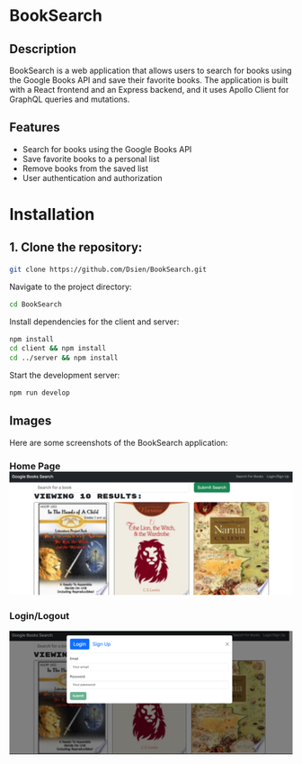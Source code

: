 # BookSearch


## Description

BookSearch is a web application that allows users to search for books using the Google Books API and save their favorite books. The application is built with a React frontend and an Express backend, and it uses Apollo Client for GraphQL queries and mutations.

## Features

- Search for books using the Google Books API
- Save favorite books to a personal list
- Remove books from the saved list
- User authentication and authorization

# Installation

## 1. Clone the repository:
   ```sh
   git clone https://github.com/Dsien/BookSearch.git
   ```

Navigate to the project directory:
   ```sh
   cd BookSearch
   ```

Install dependencies for the client and server:
   ```sh
   npm install
   cd client && npm install
   cd ../server && npm install
   ```

Start the development server:
   ```sh
   npm run develop
   ```

## Images

Here are some screenshots of the BookSearch application:

### Home Page![alt text](image.png)


### Login/Logout
![alt text](image-1.png)